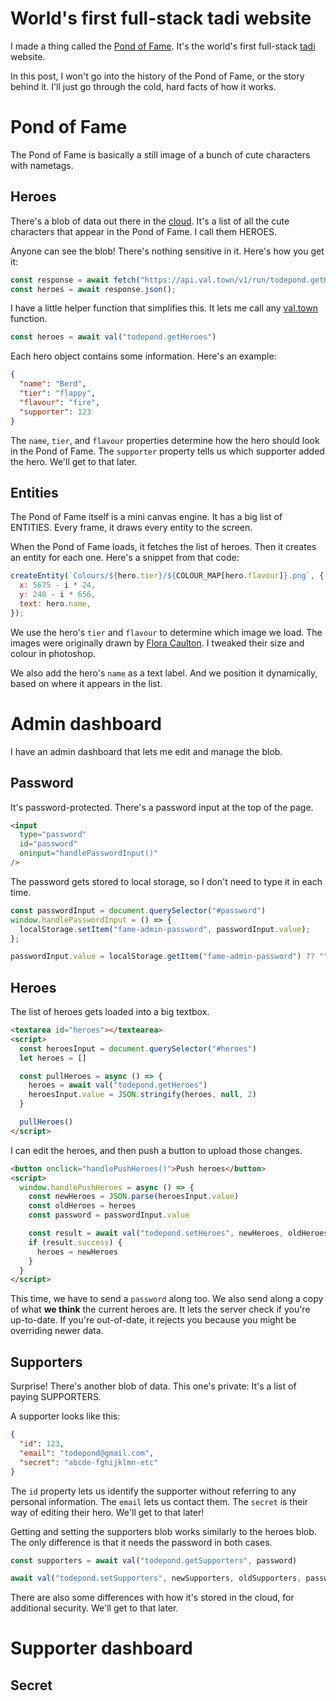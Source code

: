 # World's first full-stack tadi website

I made a thing called the [Pond of Fame](/fame). It's the world's first full-stack [tadi](/wikiblogarden/tadi-web/) website.

In this post, I won't go into the history of the Pond of Fame, or the story behind it. I'll just go through the cold, hard facts of how it works.

# Pond of Fame

The Pond of Fame is basically a still image of a bunch of cute characters with nametags.

## Heroes

There's a blob of data out there in the [cloud](/wikiblogarden/better-computing/synchronising-data/). It's a list of all the cute characters that appear in the Pond of Fame. I call them HEROES.

Anyone can see the blob! There's nothing sensitive in it. Here's how you get it:

```js
const response = await fetch("https://api.val.town/v1/run/todepond.getHeroes");
const heroes = await response.json();
```

I have a little helper function that simplifies this. It lets me call any [val.town](https://val.town) function.

```js
const heroes = await val("todepond.getHeroes")
```

Each hero object contains some information. Here's an example:

```json
{
  "name": "Berd",
  "tier": "flappy",
  "flavour": "fire",
  "supporter": 123
}
```

The `name`, `tier`, and `flavour` properties determine how the hero should look in the Pond of Fame. The `supporter` property tells us which supporter added the hero. We'll get to that later.

## Entities

The Pond of Fame itself is a mini canvas engine. It has a big list of ENTITIES. Every frame, it draws every entity to the screen.

When the Pond of Fame loads, it fetches the list of heroes. Then it creates an entity for each one. Here's a snippet from that code:

```js
createEntity(`Colours/${hero.tier}/${COLOUR_MAP[hero.flavour]}.png`, {
  x: 5675 - i * 24,
  y: 240 - i * 656,
  text: hero.name,
});
```

We use the hero's `tier` and `flavour` to determine which image we load. The images were originally drawn by [Flora Caulton](https://floracaulton.com). I tweaked their size and colour in photoshop.

We also add the hero's `name` as a text label. And we position it dynamically, based on  where it appears in the list.

# Admin dashboard 

I have an admin dashboard that lets me edit and manage the blob.

## Password

It's password-protected. There's a password input at the top of the page.

```html
<input
  type="password"
  id="password"
  oninput="handlePasswordInput()"
/>
```

The password gets stored to local storage, so I don't need to type it in each time.

```js
const passwordInput = document.querySelector("#password")
window.handlePasswordInput = () => {
  localStorage.setItem("fame-admin-password", passwordInput.value);
};

passwordInput.value = localStorage.getItem("fame-admin-password") ?? ""
```

## Heroes

The list of heroes gets loaded into a big textbox.

```html
<textarea id="heroes"></textearea>
<script>
  const heroesInput = document.querySelector("#heroes")
  let heroes = []

  const pullHeroes = async () => {
    heroes = await val("todepond.getHeroes")
    heroesInput.value = JSON.stringify(heroes, null, 2)
  }

  pullHeroes()
</script>
```

I can edit the heroes, and then push a button to upload those changes.

```html
<button onclick="handlePushHeroes()">Push heroes</button>
<script>
  window.handlePushHeroes = async () => {
    const newHeroes = JSON.parse(heroesInput.value)
    const oldHeroes = heroes
    const password = passwordInput.value

    const result = await val("todepond.setHeroes", newHeroes, oldHeroes, password)
    if (result.success) {
      heroes = newHeroes
    }
  }
</script>
```

This time, we have to send a `password` along too. We also send along a copy of what **we think** the current heroes are. It lets the server check if you're up-to-date. If you're out-of-date, it rejects you because you might be overriding newer data.

## Supporters

Surprise! There's another blob of data. This one's private: It's a list of paying SUPPORTERS.

A supporter looks like this:

```json
{
  "id": 123,
  "email": "todepond@gmail.com",
  "secret": "abcde-fghijklmn-etc"
}
```

The `id` property lets us identify the supporter without referring to any personal information. The `email` lets us contact them. The `secret` is their way of editing their hero. We'll get to that later!

Getting and setting the supporters blob works similarly to the heroes blob. The only difference is that it needs the password in both cases.

```js
const supporters = await val("todepond.getSupporters", password)

await val("todepond.setSupporters", newSupporters, oldSupporters, password)
```

There are also some differences with how it's stored in the cloud, for additional security. We'll get to that later.

# Supporter dashboard

## Secret
